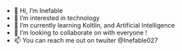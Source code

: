 - 👋 Hi, I’m Inefable
- 👀 I’m interested in technology
- 🌱 I’m currently learning Koltlin, and Artificial Intelligence
- 💞️ I’m looking to collaborate on with everyone !
- 📫 You can reach me out on twuiter @Inefable027

<!---
InefableKoumba/InefableKoumba is a ✨ special ✨ repository because its `README.md` (this file) appears on your GitHub profile.
You can click the Preview link to take a look at your changes.
--->
